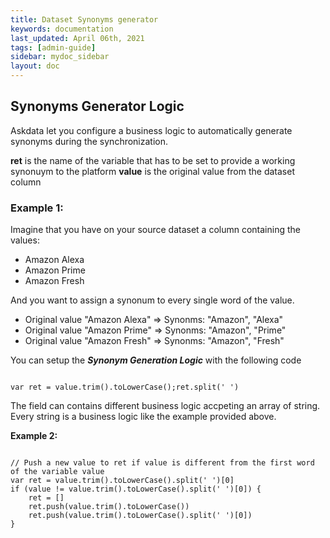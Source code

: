 ```yaml
---
title: Dataset Synonyms generator
keywords: documentation
last_updated: April 06th, 2021
tags: [admin-guide]
sidebar: mydoc_sidebar
layout: doc
---
```


## Synonyms Generator Logic

Askdata let you configure a business logic to automatically generate synonyms during the synchronization.

**ret** is the name of the variable that has to be set to provide a working synonuym to the platform
**value** is the original value from the dataset column

### Example 1:

Imagine that you have on your source dataset a column containing the values:

- Amazon Alexa
- Amazon Prime
- Amazon Fresh

And you want to assign a synonum to every single word of the value.

- Original value "Amazon Alexa" => Synonms: "Amazon", "Alexa"
- Original value "Amazon Prime" => Synonms: "Amazon", "Prime"
- Original value "Amazon Fresh" => Synonms: "Amazon", "Fresh"

You can setup the ***Synonym Generation Logic*** with the following code

```lang-js

var ret = value.trim().toLowerCase();ret.split(' ')

```

The field can contains different business logic accpeting an array of string. Every string is a business logic like the example provided above.

**Example 2:**

```lang-js

// Push a new value to ret if value is different from the first word of the variable value
var ret = value.trim().toLowerCase().split(' ')[0]
if (value != value.trim().toLowerCase().split(' ')[0]) {
    ret = []
    ret.push(value.trim().toLowerCase())
    ret.push(value.trim().toLowerCase().split(' ')[0])
}

```
